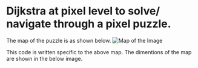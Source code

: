# Dijkstra at pixel level to solve/ navigate through a pixel puzzle.
The map of the puzzle is as shown below.
![Map of the Image](https://github.com/HKyatham/Pixel_Puzzle_Using_Dijstra/blob/main/Generated%20Images/Map_of_Environment.png)

This code is written specific to the above map. The dimentions of the map are shown in the below image.
